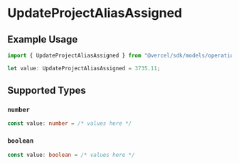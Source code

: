 # UpdateProjectAliasAssigned

## Example Usage

```typescript
import { UpdateProjectAliasAssigned } from "@vercel/sdk/models/operations/updateproject.js";

let value: UpdateProjectAliasAssigned = 3735.11;
```

## Supported Types

### `number`

```typescript
const value: number = /* values here */
```

### `boolean`

```typescript
const value: boolean = /* values here */
```


